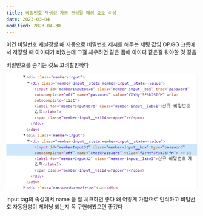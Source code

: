 ```yaml
---
title: 비밀번호 재생성 자동 완성될 때의 요소 속성
date: 2023-03-04
modified: 2023-04-30
---
```


이건 비밀번호 재설정할 때
자동으로 비밀번호 제시를 해주는 세팅 값임
OP.GG
크롬에서 저장할 때 아이디가 비었는데
그걸 채우려면 같은 폼에 아이디 같은걸 둬야할 것 같음

비밀번호를 숨기는 것도 고려할만하다

![](file/무제%20파일.png)

input tag의 속성에서 name 을 잘 체크하면 좋다
왜 어떻게 가입으로 인식하고 비밀번호 자동완성이 체이닝 되는지 꼭 구현해봤으면 좋겠다
